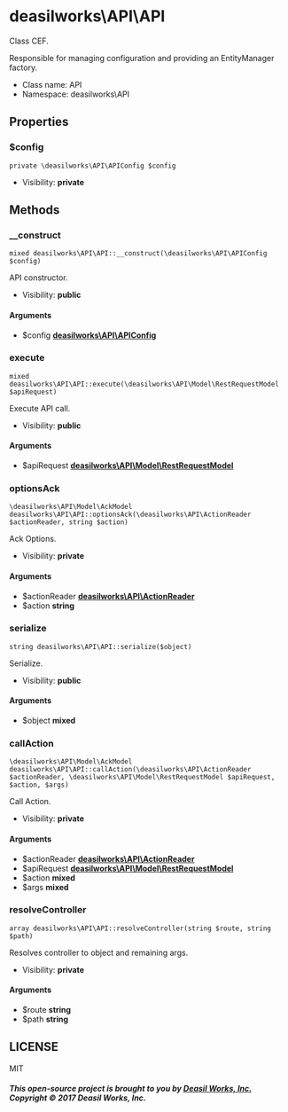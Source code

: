 deasilworks\API\API
===============

Class CEF.

Responsible for managing configuration and
providing an EntityManager factory.


* Class name: API
* Namespace: deasilworks\API





Properties
----------


### $config

    private \deasilworks\API\APIConfig $config





* Visibility: **private**


Methods
-------


### __construct

    mixed deasilworks\API\API::__construct(\deasilworks\API\APIConfig $config)

API constructor.



* Visibility: **public**


#### Arguments
* $config **[deasilworks\API\APIConfig](deasilworks-API-APIConfig.md)**



### execute

    mixed deasilworks\API\API::execute(\deasilworks\API\Model\RestRequestModel $apiRequest)

Execute API call.



* Visibility: **public**


#### Arguments
* $apiRequest **[deasilworks\API\Model\RestRequestModel](deasilworks-API-Model-RestRequestModel.md)**



### optionsAck

    \deasilworks\API\Model\AckModel deasilworks\API\API::optionsAck(\deasilworks\API\ActionReader $actionReader, string $action)

Ack Options.



* Visibility: **private**


#### Arguments
* $actionReader **[deasilworks\API\ActionReader](deasilworks-API-ActionReader.md)**
* $action **string**



### serialize

    string deasilworks\API\API::serialize($object)

Serialize.



* Visibility: **public**


#### Arguments
* $object **mixed**



### callAction

    \deasilworks\API\Model\AckModel deasilworks\API\API::callAction(\deasilworks\API\ActionReader $actionReader, \deasilworks\API\Model\RestRequestModel $apiRequest, $action, $args)

Call Action.



* Visibility: **private**


#### Arguments
* $actionReader **[deasilworks\API\ActionReader](deasilworks-API-ActionReader.md)**
* $apiRequest **[deasilworks\API\Model\RestRequestModel](deasilworks-API-Model-RestRequestModel.md)**
* $action **mixed**
* $args **mixed**



### resolveController

    array deasilworks\API\API::resolveController(string $route, string $path)

Resolves controller to object and remaining args.



* Visibility: **private**


#### Arguments
* $route **string**
* $path **string**



## LICENSE

MIT

##### This open-source project is brought to you by [Deasil Works, Inc.](http://deasil.works/) Copyright &copy; 2017 Deasil Works, Inc.